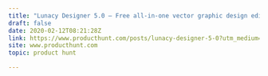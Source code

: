 ```yaml
---
title: "Lunacy Designer 5.0 — Free all-in-one vector graphic design editor"
draft: false
date: 2020-02-12T08:21:28Z
link: https://www.producthunt.com/posts/lunacy-designer-5-0?utm_medium=RSS&utm_source=hune
site: www.producthunt.com
topic: product hunt  

---
```

